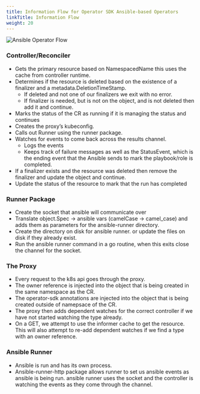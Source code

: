 ```yaml
---
title: Information Flow for Operator SDK Ansible-based Operators
linkTitle: Information Flow
weight: 20
---
```


![Ansible Operator Flow](/ao-flow.png)

### Controller/Reconciler
 * Gets the primary resource based on NamespacedName this uses the cache from controller runtime.
 * Determines if the resource is deleted based on the existence of a finalizer and a metadata.DeletionTimeStamp.
   * If deleted and not one of our finalizers we exit with no error.
   * If finalizer is needed, but is not on the object, and is not deleted then add it and continue.
 * Marks the status of the CR as running if it is managing the status and continues
 * Creates the proxy’s kubeconfig.
 * Calls out Runner using the runner package.
 * Watches for events to come back across the results channel.
   * Logs the events
   * Keeps track of failure messages as well as the StatusEvent, which is the ending event that the Ansible sends to mark the playbook/role is completed.
 * If a finalizer exists and the resource was deleted then remove the finalizer and update the object and continue.
 * Update the status of the resource to mark that the run has completed

### Runner Package
 * Create the socket that ansible will communicate over
 * Translate object.Spec -> ansible vars (camelCase -> camel_case) and adds them as parameters for the ansible-runner directory.
 * Create the directory on disk for ansible runner. or update the files on disk if they already exist.
 * Run the ansible runner command in a go routine, when this exits close the channel for the socket.

### The Proxy
 * Every request to the k8s api goes through the proxy.
 * The owner reference is injected into the object that is being created in the same namespace as the CR.
 * The operator-sdk annotations are injected into the object that is being created outside of namepsace of the CR.
 * The proxy then adds dependent watches for the correct controller if we have not started watching the type already.
 * On a GET, we attempt to use the informer cache to get the resource. This will also attempt to re-add dependent watches if we find a type with an owner reference.

### Ansible Runner
 * Ansible is run and has its own process.
 * Ansible-runner-http package allows runner to set us ansible events as ansible is being run. ansible runner uses the socket and the controller is watching the events as they come through the channel.








